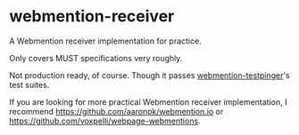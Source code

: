 # webmention-receiver

A Webmention receiver implementation for practice.

Only covers MUST specifications very roughly.

Not production ready, of course. Though it passes [webmention-testpinger](https://github.com/voxpelli/node-webmention-testpinger)'s test suites.

If you are looking for more practical Webmention receiver implementation, I recommend https://github.com/aaronpk/webmention.io or https://github.com/voxpelli/webpage-webmentions.
